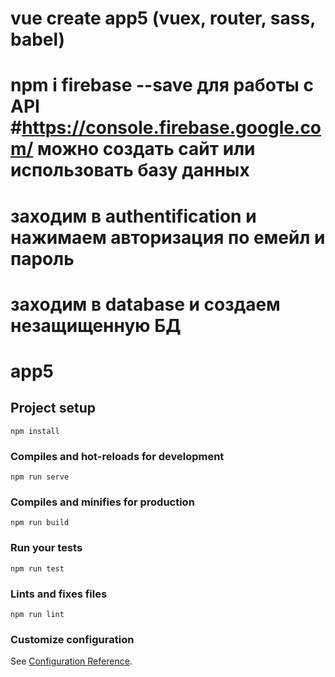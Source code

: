 # vue create app5 (vuex, router, sass, babel)

# npm i firebase --save для работы с API #https://console.firebase.google.com/ можно создать сайт или использовать базу данных

# заходим в authentification и нажимаем авторизация по емейл и пароль

# заходим в database и создаем незащищенную БД

# app5

## Project setup

```
npm install
```

### Compiles and hot-reloads for development

```
npm run serve
```

### Compiles and minifies for production

```
npm run build
```

### Run your tests

```
npm run test
```

### Lints and fixes files

```
npm run lint
```

### Customize configuration

See [Configuration Reference](https://cli.vuejs.org/config/).
